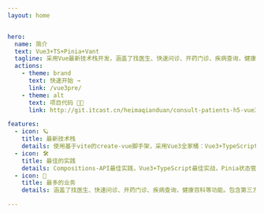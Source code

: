 ```yaml
---
layout: home


hero:
  name: 简介
  text: Vue3+TS+Pinia+Vant
  tagline: 采用Vue最新技术栈开发，涵盖了找医生、快速问诊、开药门诊、疾病查询，健康百科等功能。
  actions:
    - theme: brand
      text: 快速开始 →
      link: /vue3pre/
    - theme: alt
      text: 项目代码 🧑‍💻
      link: http://git.itcast.cn/heimaqianduan/consult-patients-h5-vue3

features:
  - icon: 🪐
    title: 最新技术栈
    details: 使用基于vite的create-vue脚手架，采用Vue3全家桶：Vue3+TypeScript+Vue-Router+Pinia的最新组合。
  - icon: 🛠️
    title: 最佳的实践
    details: Compositions-API最佳实践，Vue3+TypeScript最佳实战，Pinia状态管理最佳实战，Vant开发H5项目实战，tailwindcss最佳实战，socket.io通讯解决方案
  - icon: 🧬
    title: 最多的业务
    details: 涵盖了找医生、快速问诊、开药门诊、疾病查询，健康百科等功能。包含第三方支付，第三方登录，地图轨迹等业务。

---
```




